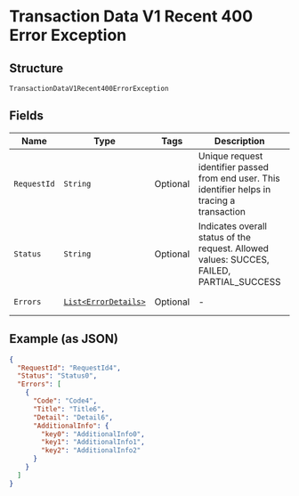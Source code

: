 
# Transaction Data V1 Recent 400 Error Exception

## Structure

`TransactionDataV1Recent400ErrorException`

## Fields

| Name | Type | Tags | Description | Getter | Setter |
|  --- | --- | --- | --- | --- | --- |
| `RequestId` | `String` | Optional | Unique request identifier passed from end user. This identifier helps in tracing a transaction | String getRequestId() | setRequestId(String requestId) |
| `Status` | `String` | Optional | Indicates overall status of the request. Allowed values: SUCCES, FAILED, PARTIAL_SUCCESS | String getStatus() | setStatus(String status) |
| `Errors` | [`List<ErrorDetails>`](../../doc/models/error-details.md) | Optional | - | List<ErrorDetails> getErrors() | setErrors(List<ErrorDetails> errors) |

## Example (as JSON)

```json
{
  "RequestId": "RequestId4",
  "Status": "Status0",
  "Errors": [
    {
      "Code": "Code4",
      "Title": "Title6",
      "Detail": "Detail6",
      "AdditionalInfo": {
        "key0": "AdditionalInfo0",
        "key1": "AdditionalInfo1",
        "key2": "AdditionalInfo2"
      }
    }
  ]
}
```

